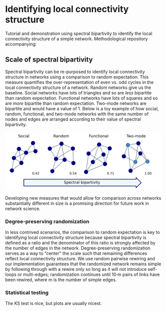 # Identifying local connectivity structure

Tutorial and demonstration using spectral bipartivity to identify the local connectivity structure of a simple network. Methodological repository accompanying:

## Scale of spectral bipartivity

Spectral bipartivity can be re-purposed to identify local connectivity structure in networks using a comparison to random expectation. This measure quantifies the over-representation of even vs. odd cycles in the local connectivity structure of a network. Random networks give us the baseline. Social networks have lots of triangles and so are _less_ bipartite than random expectation. Functional networks have lots of squares and so are _more_ bipartite than random expectation. Two-mode networks are bipartite and would have a value of 1. Below is a toy example of how social, random, functional, and two-mode networks with the same number of nodes and edges are arranged according to their value of spectral bipartivity.

![A toy example of how social, random, functional, and two-mode networks with seven nodes and eleven edges show increasing spectral bipartivity.](scale.jpg?raw=true)

Developing new measures that would allow for comparison across networks substantially different in size is a promising direction for future work in network science.

### Degree-preserving randomization

In less contrived scenarios, the comparison to random expectation is key to identifying local connectivity structure because spectral bipartivity is defined as a ratio and the denominator of this ratio is strongly affected by the number of edges in the network. Degree-preserving randomization serves as a way to “center” the scale such that remaining differences reflect local connectivity structure. We use random pairwise rewiring and our implementation guarantees that the randomized network remains simple by following through with a rewire only so long as it will not introduce self-loops or multi-edges; randomization continues until 10·m pairs of links have been rewired, where m is the number of simple edges.

### Statistical testing

The KS test is nice, but plots are usually nicest. 
